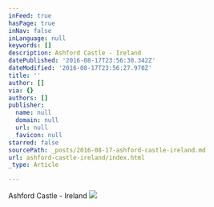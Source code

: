 ```yaml
---
inFeed: true
hasPage: true
inNav: false
inLanguage: null
keywords: []
description: Ashford Castle - Ireland
datePublished: '2016-08-17T23:56:30.342Z'
dateModified: '2016-08-17T23:56:27.970Z'
title: ''
author: []
via: {}
authors: []
publisher:
  name: null
  domain: null
  url: null
  favicon: null
starred: false
sourcePath: _posts/2016-08-17-ashford-castle-ireland.md
url: ashford-castle-ireland/index.html
_type: Article

---
```

Ashford Castle - Ireland
![](https://the-grid-user-content.s3-us-west-2.amazonaws.com/e9776c82-9780-40d7-9447-282fb8433583.jpg)